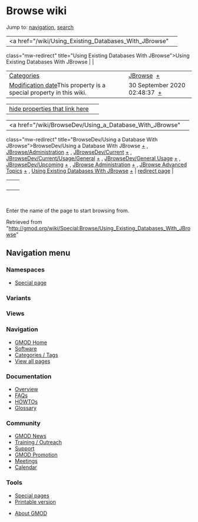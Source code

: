 <div id="mw-page-base" class="noprint">

</div>

<div id="mw-head-base" class="noprint">

</div>

<div id="content" class="mw-body" role="main">

<span id="top"></span>

<div id="mw-js-message" style="display:none;">

</div>



# <span dir="auto">Browse wiki</span>

<div id="bodyContent">

<div id="contentSub">

</div>

<div id="jump-to-nav" class="mw-jump">

Jump to: [navigation](#mw-navigation), [search](#p-search)

</div>

<div id="mw-content-text">

|  |  |
|----|----|
| <a href="/wiki/Using_Existing_Databases_With_JBrowse"
class="mw-redirect" title="Using Existing Databases With JBrowse">Using
Existing Databases With JBrowse</a> |  |

|  |  |
|----|----|
| [Categories](/wiki/Special:Categories "Special:Categories") | <span class="smwb-value">[JBrowse](/wiki/Category:JBrowse "Category:JBrowse")  <span class="smwsearch">[+](/wiki/Special:SearchByProperty/JBrowse "Special:SearchByProperty/JBrowse")</span></span> |
| <span class="smw-highlighter" data-type="1" state="inline" data-title="Property"><span class="smwbuiltin">[Modification date](/wiki/Property:Modification_date "Property:Modification date")</span><span class="smwttcontent">This property is a special property in this wiki.</span></span> | <span class="smwb-value">30 September 2020 02:48:37  <span class="smwsearch">[+](/wiki/Special:SearchByProperty/Modification-20date/30-20September-202020-2002:48:37 "Special:SearchByProperty/Modification-20date/30-20September-202020-2002:48:37")</span></span> |

<span id="smw_browse_incoming"></span>

|  |  |
|----|----|
| [hide properties that link here](/mediawiki/index.php?title=Special:Browse&offset=0&dir=out&article=Using+Existing+Databases+With+JBrowse)  |  |

|  |  |
|----|----|
| <span class="smwb-ivalue"><a href="/wiki/BrowseDev/Using_a_Database_With_JBrowse"
class="mw-redirect"
title="BrowseDev/Using a Database With JBrowse">BrowseDev/Using a
Database With JBrowse</a> <span class="smwbrowse">[+](/wiki/Special:Browse/BrowseDev-2FUsing-20a-20Database-20With-20JBrowse "Special:Browse/BrowseDev-2FUsing-20a-20Database-20With-20JBrowse")</span></span> , <span class="smwb-ivalue"><a href="/wiki/JBrowse/Administration" class="mw-redirect"
title="JBrowse/Administration">JBrowse/Administration</a> <span class="smwbrowse">[+](/wiki/Special:Browse/JBrowse-2FAdministration "Special:Browse/JBrowse-2FAdministration")</span></span> , <span class="smwb-ivalue"><a href="/wiki/JBrowseDev/Current" class="mw-redirect"
title="JBrowseDev/Current">JBrowseDev/Current</a> <span class="smwbrowse">[+](/wiki/Special:Browse/JBrowseDev-2FCurrent "Special:Browse/JBrowseDev-2FCurrent")</span></span> , <span class="smwb-ivalue"><a href="/wiki/JBrowseDev/Current/Usage/General" class="mw-redirect"
title="JBrowseDev/Current/Usage/General">JBrowseDev/Current/Usage/General</a> <span class="smwbrowse">[+](/wiki/Special:Browse/JBrowseDev-2FCurrent-2FUsage-2FGeneral "Special:Browse/JBrowseDev-2FCurrent-2FUsage-2FGeneral")</span></span> , <span class="smwb-ivalue"><a href="/wiki/JBrowseDev/General_Usage" class="mw-redirect"
title="JBrowseDev/General Usage">JBrowseDev/General Usage</a> <span class="smwbrowse">[+](/wiki/Special:Browse/JBrowseDev-2FGeneral-20Usage "Special:Browse/JBrowseDev-2FGeneral-20Usage")</span></span> , <span class="smwb-ivalue"><a href="/wiki/JBrowseDev/Upcoming" class="mw-redirect"
title="JBrowseDev/Upcoming">JBrowseDev/Upcoming</a> <span class="smwbrowse">[+](/wiki/Special:Browse/JBrowseDev-2FUpcoming "Special:Browse/JBrowseDev-2FUpcoming")</span></span> , <span class="smwb-ivalue"><a href="/wiki/JBrowse_Administration" class="mw-redirect"
title="JBrowse Administration">JBrowse Administration</a> <span class="smwbrowse">[+](/wiki/Special:Browse/JBrowse-20Administration "Special:Browse/JBrowse-20Administration")</span></span> , <span class="smwb-ivalue"><a href="/wiki/JBrowse_Advanced_Topics" class="mw-redirect"
title="JBrowse Advanced Topics">JBrowse Advanced Topics</a> <span class="smwbrowse">[+](/wiki/Special:Browse/JBrowse-20Advanced-20Topics "Special:Browse/JBrowse-20Advanced-20Topics")</span></span> , <span class="smwb-ivalue"><a href="/wiki/Using_Existing_Databases_With_JBrowse"
class="mw-redirect" title="Using Existing Databases With JBrowse">Using
Existing Databases With JBrowse</a> <span class="smwbrowse">[+](/wiki/Special:Browse/Using-20Existing-20Databases-20With-20JBrowse "Special:Browse/Using-20Existing-20Databases-20With-20JBrowse")</span></span> | [redirect page](/wiki/Special:ListRedirects "Special:ListRedirects") |

|     |     |
|-----|-----|
|     |     |

 

Enter the name of the page to start browsing from.  

</div>

<div class="printfooter">

Retrieved from
"<http://gmod.org/wiki/Special:Browse/Using_Existing_Databases_With_JBrowse>"

</div>

<div id="catlinks" class="catlinks catlinks-allhidden">

</div>

<div class="visualClear">

</div>

</div>

</div>

<div id="mw-navigation">

## Navigation menu

<div id="mw-head">



<div id="left-navigation">

<div id="p-namespaces" class="vectorTabs" role="navigation"
aria-labelledby="p-namespaces-label">

### Namespaces

- <span id="ca-nstab-special">[Special
  page](/wiki/Special:Browse/Using_Existing_Databases_With_JBrowse "This is a special page, you cannot edit the page itself")</span>

</div>

<div id="p-variants" class="vectorMenu emptyPortlet" role="navigation"
aria-labelledby="p-variants-label">

### 

### Variants[](#)

<div class="menu">

</div>

</div>

</div>

<div id="right-navigation">

<div id="p-views" class="vectorTabs emptyPortlet" role="navigation"
aria-labelledby="p-views-label">

### Views

</div>



</div>



</div>

</div>

</div>

<div id="mw-panel">

<div id="p-logo" role="banner">

<a href="/wiki/Main_Page"
style="background-image: url(http://gmod.org/images/GMOD-cogs.png);"
title="Visit the main page"></a>

</div>

<div id="p-Navigation" class="portal" role="navigation"
aria-labelledby="p-Navigation-label">

### Navigation

<div class="body">

- <span id="n-GMOD-Home">[GMOD Home](/wiki/Main_Page)</span>
- <span id="n-Software">[Software](/wiki/GMOD_Components)</span>
- <span id="n-Categories-.2F-Tags">[Categories /
  Tags](/wiki/Categories)</span>
- <span id="n-View-all-pages">[View all
  pages](/wiki/Special:AllPages)</span>

</div>

</div>

<div id="p-Documentation" class="portal" role="navigation"
aria-labelledby="p-Documentation-label">

### Documentation

<div class="body">

- <span id="n-Overview">[Overview](/wiki/Overview)</span>
- <span id="n-FAQs">[FAQs](/wiki/Category:FAQ)</span>
- <span id="n-HOWTOs">[HOWTOs](/wiki/Category:HOWTO)</span>
- <span id="n-Glossary">[Glossary](/wiki/Glossary)</span>

</div>

</div>

<div id="p-Community" class="portal" role="navigation"
aria-labelledby="p-Community-label">

### Community

<div class="body">

- <span id="n-GMOD-News">[GMOD News](/wiki/GMOD_News)</span>
- <span id="n-Training-.2F-Outreach">[Training /
  Outreach](/wiki/Training_and_Outreach)</span>
- <span id="n-Support">[Support](/wiki/Support)</span>
- <span id="n-GMOD-Promotion">[GMOD
  Promotion](/wiki/GMOD_Promotion)</span>
- <span id="n-Meetings">[Meetings](/wiki/Meetings)</span>
- <span id="n-Calendar">[Calendar](/wiki/Calendar)</span>

</div>

</div>

<div id="p-tb" class="portal" role="navigation"
aria-labelledby="p-tb-label">

### Tools

<div class="body">

- <span id="t-specialpages"><a href="/wiki/Special:SpecialPages" accesskey="q"
  title="A list of all special pages [q]">Special pages</a></span>
- <span id="t-print"><a
  href="/mediawiki/index.php?title=Special:Browse/Using_Existing_Databases_With_JBrowse&amp;printable=yes"
  rel="alternate" accesskey="p"
  title="Printable version of this page [p]">Printable version</a></span>

</div>

</div>

</div>

</div>

<div id="footer" role="contentinfo">

- <span id="footer-places-about">[About
  GMOD](/wiki/GMOD:About "GMOD:About")</span>

<!-- -->






</div>
